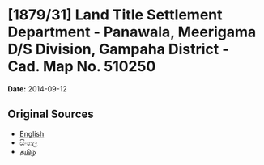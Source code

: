 # [1879/31] Land Title Settlement Department - Panawala, Meerigama D/S Division, Gampaha District - Cad. Map No. 510250

**Date:** 2014-09-12

## Original Sources

- [English](https://documents.gov.lk/view/extra-gazettes/2014/9/1879-31_E.pdf)
- [සිංහල](https://documents.gov.lk/view/extra-gazettes/2014/9/1879-31_S.pdf)
- [தமிழ்](https://documents.gov.lk/view/extra-gazettes/2014/9/1879-31_T.pdf)
